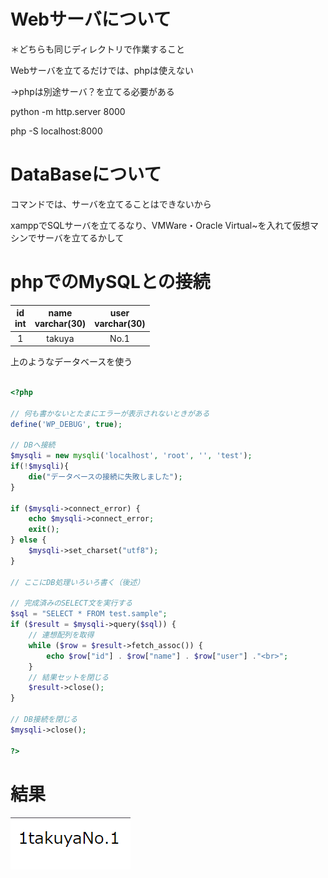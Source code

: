 # Webサーバについて

＊どちらも同じディレクトリで作業すること

Webサーバを立てるだけでは、phpは使えない

→phpは別途サーバ？を立てる必要がある

python -m http.server 8000

php -S localhost:8000

# DataBaseについて

コマンドでは、サーバを立てることはできないから

xamppでSQLサーバを立てるなり、VMWare・Oracle Virtual~を入れて仮想マシンでサーバを立てるかして

# phpでのMySQLとの接続

|id<br>int|name<br>varchar(30)|user<br>varchar(30)|
|:---:|:---:|:----:|
|1|takuya|No.1|

上のようなデータベースを使う

```php

<?php

// 何も書かないとたまにエラーが表示されないときがある
define('WP_DEBUG', true);

// DBへ接続
$mysqli = new mysqli('localhost', 'root', '', 'test');
if(!$mysqli){
    die("データベースの接続に失敗しました");
}

if ($mysqli->connect_error) {
    echo $mysqli->connect_error;
    exit();
} else {
    $mysqli->set_charset("utf8");
}

// ここにDB処理いろいろ書く（後述）

// 完成済みのSELECT文を実行する
$sql = "SELECT * FROM test.sample";
if ($result = $mysqli->query($sql)) {
    // 連想配列を取得
    while ($row = $result->fetch_assoc()) {
        echo $row["id"] . $row["name"] . $row["user"] ."<br>";
    }
    // 結果セットを閉じる
    $result->close();
}

// DB接続を閉じる
$mysqli->close();

?>

```

# 結果
![alt text](./mysql_result.png)